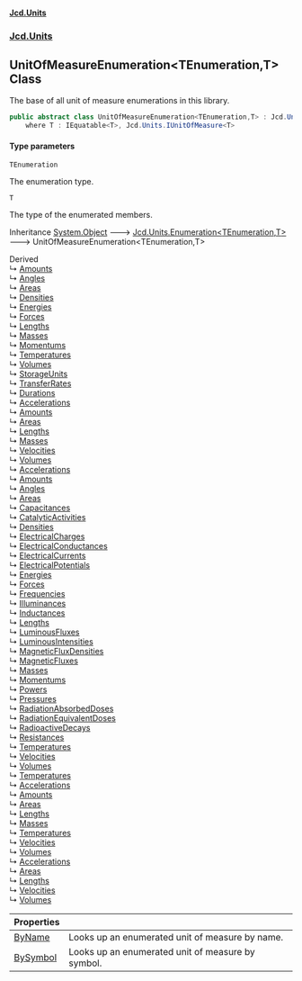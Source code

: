 #### [Jcd.Units](index.md 'index')
### [Jcd.Units](Jcd.Units.md 'Jcd.Units')

## UnitOfMeasureEnumeration<TEnumeration,T> Class

The base of all unit of measure enumerations in this library.

```csharp
public abstract class UnitOfMeasureEnumeration<TEnumeration,T> : Jcd.Units.Enumeration<TEnumeration, T>
    where T : IEquatable<T>, Jcd.Units.IUnitOfMeasure<T>
```
#### Type parameters

<a name='Jcd.Units.UnitOfMeasureEnumeration_TEnumeration,T_.TEnumeration'></a>

`TEnumeration`

The enumeration type.

<a name='Jcd.Units.UnitOfMeasureEnumeration_TEnumeration,T_.T'></a>

`T`

The type of the enumerated members.

Inheritance [System.Object](https://docs.microsoft.com/en-us/dotnet/api/System.Object 'System.Object') &#129106; [Jcd.Units.Enumeration&lt;](Enumeration_TEnumeration,T_.md 'Jcd.Units.Enumeration<TEnumeration,T>')[TEnumeration](UnitOfMeasureEnumeration_TEnumeration,T_.md#Jcd.Units.UnitOfMeasureEnumeration_TEnumeration,T_.TEnumeration 'Jcd.Units.UnitOfMeasureEnumeration<TEnumeration,T>.TEnumeration')[,](Enumeration_TEnumeration,T_.md 'Jcd.Units.Enumeration<TEnumeration,T>')[T](UnitOfMeasureEnumeration_TEnumeration,T_.md#Jcd.Units.UnitOfMeasureEnumeration_TEnumeration,T_.T 'Jcd.Units.UnitOfMeasureEnumeration<TEnumeration,T>.T')[&gt;](Enumeration_TEnumeration,T_.md 'Jcd.Units.Enumeration<TEnumeration,T>') &#129106; UnitOfMeasureEnumeration<TEnumeration,T>

Derived  
&#8627; [Amounts](Amounts.md 'Jcd.Units.UnitsOfMeasure.Amounts')  
&#8627; [Angles](Angles.md 'Jcd.Units.UnitsOfMeasure.Angles')  
&#8627; [Areas](Areas.md 'Jcd.Units.UnitsOfMeasure.Astronomical.Areas')  
&#8627; [Densities](Densities.md 'Jcd.Units.UnitsOfMeasure.Astronomical.Densities')  
&#8627; [Energies](Energies.md 'Jcd.Units.UnitsOfMeasure.Astronomical.Energies')  
&#8627; [Forces](Forces.md 'Jcd.Units.UnitsOfMeasure.Astronomical.Forces')  
&#8627; [Lengths](Lengths.md 'Jcd.Units.UnitsOfMeasure.Astronomical.Lengths')  
&#8627; [Masses](Masses.md 'Jcd.Units.UnitsOfMeasure.Astronomical.Masses')  
&#8627; [Momentums](Momentums.md 'Jcd.Units.UnitsOfMeasure.Astronomical.Momentums')  
&#8627; [Temperatures](Temperatures.md 'Jcd.Units.UnitsOfMeasure.Astronomical.Temperatures')  
&#8627; [Volumes](Volumes.md 'Jcd.Units.UnitsOfMeasure.Astronomical.Volumes')  
&#8627; [StorageUnits](StorageUnits.md 'Jcd.Units.UnitsOfMeasure.DataCapacity.StorageUnits')  
&#8627; [TransferRates](TransferRates.md 'Jcd.Units.UnitsOfMeasure.DataCapacity.TransferRates')  
&#8627; [Durations](Durations.md 'Jcd.Units.UnitsOfMeasure.Durations')  
&#8627; [Accelerations](Accelerations.md 'Jcd.Units.UnitsOfMeasure.Imperial.Accelerations')  
&#8627; [Amounts](Amounts.md 'Jcd.Units.UnitsOfMeasure.Imperial.Amounts')  
&#8627; [Areas](Areas.md 'Jcd.Units.UnitsOfMeasure.Imperial.Areas')  
&#8627; [Lengths](Lengths.md 'Jcd.Units.UnitsOfMeasure.Imperial.Lengths')  
&#8627; [Masses](Masses.md 'Jcd.Units.UnitsOfMeasure.Imperial.Masses')  
&#8627; [Velocities](Velocities.md 'Jcd.Units.UnitsOfMeasure.Imperial.Velocities')  
&#8627; [Volumes](Volumes.md 'Jcd.Units.UnitsOfMeasure.Imperial.Volumes')  
&#8627; [Accelerations](Accelerations.md 'Jcd.Units.UnitsOfMeasure.SI.Accelerations')  
&#8627; [Amounts](Amounts.md 'Jcd.Units.UnitsOfMeasure.SI.Amounts')  
&#8627; [Angles](Angles.md 'Jcd.Units.UnitsOfMeasure.SI.Angles')  
&#8627; [Areas](Areas.md 'Jcd.Units.UnitsOfMeasure.SI.Areas')  
&#8627; [Capacitances](Capacitances.md 'Jcd.Units.UnitsOfMeasure.SI.Capacitances')  
&#8627; [CatalyticActivities](CatalyticActivities.md 'Jcd.Units.UnitsOfMeasure.SI.CatalyticActivities')  
&#8627; [Densities](Densities.md 'Jcd.Units.UnitsOfMeasure.SI.Densities')  
&#8627; [ElectricalCharges](ElectricalCharges.md 'Jcd.Units.UnitsOfMeasure.SI.ElectricalCharges')  
&#8627; [ElectricalConductances](ElectricalConductances.md 'Jcd.Units.UnitsOfMeasure.SI.ElectricalConductances')  
&#8627; [ElectricalCurrents](ElectricalCurrents.md 'Jcd.Units.UnitsOfMeasure.SI.ElectricalCurrents')  
&#8627; [ElectricalPotentials](ElectricalPotentials.md 'Jcd.Units.UnitsOfMeasure.SI.ElectricalPotentials')  
&#8627; [Energies](Energies.md 'Jcd.Units.UnitsOfMeasure.SI.Energies')  
&#8627; [Forces](Forces.md 'Jcd.Units.UnitsOfMeasure.SI.Forces')  
&#8627; [Frequencies](Frequencies.md 'Jcd.Units.UnitsOfMeasure.SI.Frequencies')  
&#8627; [Illuminances](Illuminances.md 'Jcd.Units.UnitsOfMeasure.SI.Illuminances')  
&#8627; [Inductances](Inductances.md 'Jcd.Units.UnitsOfMeasure.SI.Inductances')  
&#8627; [Lengths](Lengths.md 'Jcd.Units.UnitsOfMeasure.SI.Lengths')  
&#8627; [LuminousFluxes](LuminousFluxes.md 'Jcd.Units.UnitsOfMeasure.SI.LuminousFluxes')  
&#8627; [LuminousIntensities](LuminousIntensities.md 'Jcd.Units.UnitsOfMeasure.SI.LuminousIntensities')  
&#8627; [MagneticFluxDensities](MagneticFluxDensities.md 'Jcd.Units.UnitsOfMeasure.SI.MagneticFluxDensities')  
&#8627; [MagneticFluxes](MagneticFluxes.md 'Jcd.Units.UnitsOfMeasure.SI.MagneticFluxes')  
&#8627; [Masses](Masses.md 'Jcd.Units.UnitsOfMeasure.SI.Masses')  
&#8627; [Momentums](Momentums.md 'Jcd.Units.UnitsOfMeasure.SI.Momentums')  
&#8627; [Powers](Powers.md 'Jcd.Units.UnitsOfMeasure.SI.Powers')  
&#8627; [Pressures](Pressures.md 'Jcd.Units.UnitsOfMeasure.SI.Pressures')  
&#8627; [RadiationAbsorbedDoses](RadiationAbsorbedDoses.md 'Jcd.Units.UnitsOfMeasure.SI.RadiationAbsorbedDoses')  
&#8627; [RadiationEquivalentDoses](RadiationEquivalentDoses.md 'Jcd.Units.UnitsOfMeasure.SI.RadiationEquivalentDoses')  
&#8627; [RadioactiveDecays](RadioactiveDecays.md 'Jcd.Units.UnitsOfMeasure.SI.RadioactiveDecays')  
&#8627; [Resistances](Resistances.md 'Jcd.Units.UnitsOfMeasure.SI.Resistances')  
&#8627; [Temperatures](Temperatures.md 'Jcd.Units.UnitsOfMeasure.SI.Temperatures')  
&#8627; [Velocities](Velocities.md 'Jcd.Units.UnitsOfMeasure.SI.Velocities')  
&#8627; [Volumes](Volumes.md 'Jcd.Units.UnitsOfMeasure.SI.Volumes')  
&#8627; [Temperatures](Temperatures.md 'Jcd.Units.UnitsOfMeasure.Temperatures')  
&#8627; [Accelerations](Accelerations.md 'Jcd.Units.UnitsOfMeasure.USCustomary.Accelerations')  
&#8627; [Amounts](Amounts.md 'Jcd.Units.UnitsOfMeasure.USCustomary.Amounts')  
&#8627; [Areas](Areas.md 'Jcd.Units.UnitsOfMeasure.USCustomary.Areas')  
&#8627; [Lengths](Lengths.md 'Jcd.Units.UnitsOfMeasure.USCustomary.Lengths')  
&#8627; [Masses](Masses.md 'Jcd.Units.UnitsOfMeasure.USCustomary.Masses')  
&#8627; [Temperatures](Temperatures.md 'Jcd.Units.UnitsOfMeasure.USCustomary.Temperatures')  
&#8627; [Velocities](Velocities.md 'Jcd.Units.UnitsOfMeasure.USCustomary.Velocities')  
&#8627; [Volumes](Volumes.md 'Jcd.Units.UnitsOfMeasure.USCustomary.Volumes')  
&#8627; [Accelerations](Accelerations.md 'Jcd.Units.UnitsOfMeasure.USSurvey.Accelerations')  
&#8627; [Areas](Areas.md 'Jcd.Units.UnitsOfMeasure.USSurvey.Areas')  
&#8627; [Lengths](Lengths.md 'Jcd.Units.UnitsOfMeasure.USSurvey.Lengths')  
&#8627; [Velocities](Velocities.md 'Jcd.Units.UnitsOfMeasure.USSurvey.Velocities')  
&#8627; [Volumes](Volumes.md 'Jcd.Units.UnitsOfMeasure.USSurvey.Volumes')

| Properties | |
| :--- | :--- |
| [ByName](UnitOfMeasureEnumeration_TEnumeration,T_.ByName.md 'Jcd.Units.UnitOfMeasureEnumeration<TEnumeration,T>.ByName') | Looks up an enumerated unit of measure by name. |
| [BySymbol](UnitOfMeasureEnumeration_TEnumeration,T_.BySymbol.md 'Jcd.Units.UnitOfMeasureEnumeration<TEnumeration,T>.BySymbol') | Looks up an enumerated unit of measure by symbol. |
